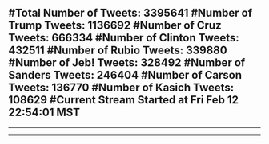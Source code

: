 #Total Number of Tweets: 3395641 
#Number of Trump Tweets: 1136692
#Number of Cruz Tweets: 666334
#Number of Clinton Tweets: 432511
#Number of Rubio Tweets: 339880
#Number of Jeb! Tweets: 328492
#Number of Sanders Tweets: 246404
#Number of Carson Tweets: 136770
#Number of Kasich Tweets: 108629
#Current Stream Started at Fri Feb 12 22:54:01 MST
---
---
---
